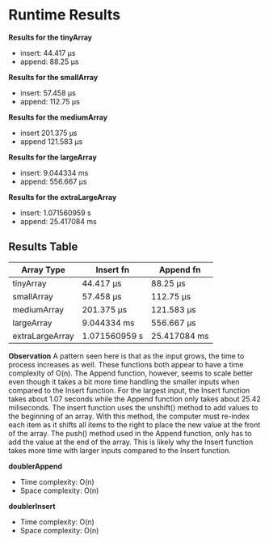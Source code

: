 # Runtime Results

**Results for the tinyArray**
- insert: 44.417 μs
- append: 88.25 μs

**Results for the smallArray**
- insert: 57.458 μs
- append: 112.75 μs

**Results for the mediumArray**
- insert 201.375 μs
- append 121.583 μs

**Results for the largeArray**
- insert: 9.044334 ms
- append: 556.667 μs

**Results for the extraLargeArray**
- insert: 1.071560959 s
- append: 25.417084 ms


## Results Table

| Array Type      |  Insert fn    | Append fn    |
|-----------------|---------------|--------------|
| tinyArray       | 44.417 μs     | 88.25 μs     |
| smallArray      | 57.458 μs     | 112.75 μs    |
| mediumArray     | 201.375 μs    | 121.583 μs   |
| largeArray      | 9.044334 ms   | 556.667 μs   |
| extraLargeArray | 1.071560959 s | 25.417084 ms |

**Observation**
A pattern seen here is that as the input grows, the time to process increases as well. These functions both appear to have a time complexity of O(n). The Append function, however, seems to scale better even though it takes a bit more time handling the smaller inputs when compared to the Insert function. For the largest input, the Insert function takes about 1.07 seconds while the Append function only takes about 25.42 miliseconds. The insert function uses the unshift() method to add values to the beginning of an array. With this method, the computer must re-index each item as it shifts all items to the right to place the new value at the front of the array. The push() method used in the Append function, only has to add the value at the end of the array. This is likely why the Insert function takes more time with larger inputs compared to the Insert function.

**doublerAppend**
- Time complexity: O(n)
- Space complexity: O(n)


**doublerInsert**
- Time complexity: O(n)
- Space complexity: O(n)